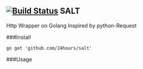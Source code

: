[![Build Status](https://travis-ci.org/24hours/Salt.svg?branch=master)](https://travis-ci.org/24hours/Salt)
SALT
----
Http Wrapper on Golang
Inspired by python-Request

###Install
```
go get 'github.com/24hours/salt'
```

###Usage

